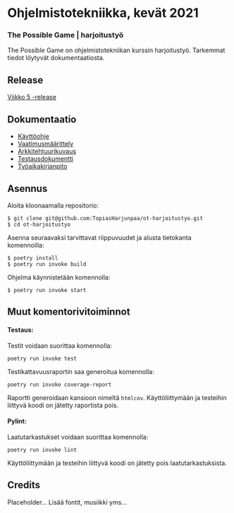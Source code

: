 # Ohjelmistotekniikka, kevät 2021
### The Possible Game | harjoitustyö

The Possible Game on ohjelmistotekniikan kurssin harjoitustyö. Tarkemmat tiedot löytyvät dokumentaatiosta.

## Release

[Viikko 5 -release](https://github.com/TopiasHarjunpaa/ot-harjoitustyo/releases/tag/viikko5)

## Dokumentaatio

- [Käyttöohje](https://github.com/TopiasHarjunpaa/ot-harjoitustyo/blob/main/dokumentaatio/kayttoohje.md)
- [Vaatimusmäärittely](https://github.com/TopiasHarjunpaa/ot-harjoitustyo/blob/main/dokumentaatio/vaatimusmaarittely.md)
- [Arkkitehtuurikuvaus](https://github.com/TopiasHarjunpaa/ot-harjoitustyo/blob/main/dokumentaatio/arkkitehtuuri.md)
- [Testausdokumentti](https://github.com/TopiasHarjunpaa/ot-harjoitustyo/blob/main/dokumentaatio/testaus.md)
- [Työaikakirjanpito](https://github.com/TopiasHarjunpaa/ot-harjoitustyo/blob/main/dokumentaatio/tuntikirjanpito.md)

## Asennus

Aloita kloonaamalla repositorio:

```
$ git clone git@github.com:TopiasHarjunpaa/ot-harjoitustyo.git
$ cd ot-harjoitustyo
```

Asenna seuraavaksi tarvittavat riippuvuudet ja alusta tietokanta komennoilla:

```
$ poetry install
$ poetry run invoke build
```

Ohjelma käynnistetään komennolla:

```
$ poetry run invoke start
```

## Muut komentorivitoiminnot


#### Testaus:

Testit voidaan suorittaa komennolla:

```
poetry run invoke test
```

Testikattavuusraportin saa generoitua komennolla:

```
poetry run invoke coverage-report
```
Raportti generoidaan kansioon nimeltä `htmlcov`. Käyttöliittymään ja testeihin liittyvä koodi on jätetty raportista pois.

#### Pylint:

Laatutarkastukset voidaan suorittaa komennolla:

```
poetry run invoke lint
```

Käyttöliittymään ja testeihin liittyvä koodi on jätetty pois laatutarkastuksista.

## Credits

Placeholder...
Lisää fontit, musiikki yms...
